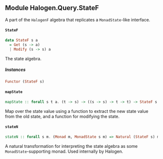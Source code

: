 ## Module Halogen.Query.StateF

A part of the `HalogenF` algebra that replicates a `MonadState`-like
interface.

#### `StateF`

``` purescript
data StateF s a
  = Get (s -> a)
  | Modify (s -> s) a
```

The state algebra.

##### Instances
``` purescript
Functor (StateF s)
```

#### `mapState`

``` purescript
mapState :: forall s t a. (t -> s) -> ((s -> s) -> t -> t) -> StateF s a -> StateF t a
```

Map over the state value using a function to extract the new state value
from the old state, and a function for modifying the state.

#### `stateN`

``` purescript
stateN :: forall s m. (Monad m, MonadState s m) => Natural (StateF s) m
```

A natural transformation for interpreting the state algebra as some
`MonadState`-supporting monad. Used internally by Halogen.


